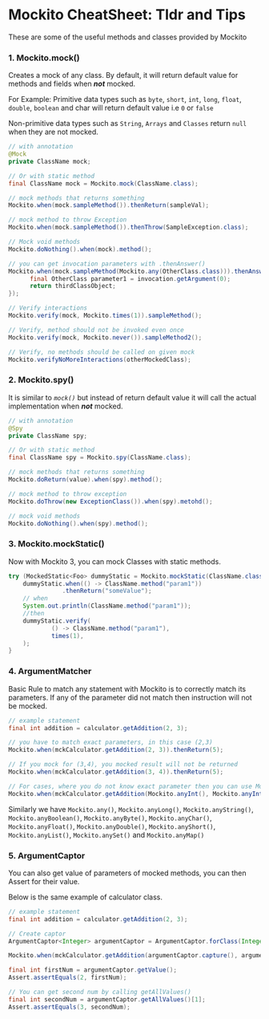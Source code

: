 # Mockito CheatSheet: Tldr and Tips

These are some of the useful methods and classes provided by Mockito

### 1. Mockito.mock()

Creates a mock of any class. By default, it will return default value for methods and fields when ***not*** mocked.

For Example:
Primitive data types such as `byte`, `short`, `int`, `long`, `float`, `double`, `boolean` and char will return default value i.e `0` or `false`

Non-primitive data types such as `String`, `Arrays` and `Classes` return `null` when they are not mocked. 

```java
// with annotation
@Mock
private ClassName mock;

// Or with static method
final ClassName mock = Mockito.mock(ClassName.class);

// mock methods that returns something
Mockito.when(mock.sampleMethod()).thenReturn(sampleVal);

// mock method to throw Exception
Mockito.when(mock.sampleMethod()).thenThrow(SampleException.class);

// Mock void methods
Mockito.doNothing().when(mock).method();

// you can get invocation parameters with .thenAnswer()
Mockito.when(mock.sampleMethod(Mockito.any(OtherClass.class))).thenAnswer((Answer<ThirdClass>) invocation -> {
      final OtherClass parameter1 = invocation.getArgument(0);
      return thirdClassObject; 
});

// Verify interactions
Mockito.verify(mock, Mockito.times(1)).sampleMethod();

// Verify, method should not be invoked even once
Mockito.verify(mock, Mockito.never()).sampleMethod2();

// Verify, no methods should be called on given mock
Mockito.verifyNoMoreInteractions(otherMockedClass);
```

### 2. Mockito.spy()

It is similar to *`mock()`* but instead of return default value it will call the actual implementation when ***not*** mocked.

```java
// with annotation
@Spy
private ClassName spy;

// Or with static method
final ClassName spy = Mockito.spy(ClassName.class);

// mock methods that returns something
Mockito.doReturn(value).when(spy).method();

// mock method to throw exception
Mockito.doThrow(new ExceptionClass()).when(spy).metohd();

// mock void methods
Mockito.doNothing().when(spy).method();
```

### 3. Mockito.mockStatic()

Now with Mockito 3, you can mock Classes with static methods.

```java
try (MockedStatic<Foo> dummyStatic = Mockito.mockStatic(ClassName.class)) {
    dummyStatic.when(() -> ClassName.method("param1"))
               .thenReturn("someValue");
    // when
    System.out.println(ClassName.method("param1"));
    //then
    dummyStatic.verify(
            () -> ClassName.method("param1"),
            times(1), 
    );
}
```

### 4. ArgumentMatcher

Basic Rule to match any statement with Mockito is to correctly match its parameters. If any of the parameter did not match then instruction will not be mocked.

```java
// example statement
final int addition = calculator.getAddition(2, 3);

// you have to match exact parameters, in this case (2,3)
Mockito.when(mckCalculator.getAddition(2, 3)).thenReturn(5);

// If you mock for (3,4), you mocked result will not be returned
Mockito.when(mckCalculator.getAddition(3, 4)).thenReturn(5);

// For cases, where you do not know exact parameter then you can use Mockito.anyInt()
Mockito.when(mckCalculator.getAddition(Mockito.anyInt(), Mockito.anyInt())).thenReturn(5);
```

Similarly we have `Mockito.any()`, `Mockito.anyLong()`, `Mockito.anyString()`, `Mockito.anyBoolean()`, `Mockito.anyByte()`, `Mockito.anyChar()`, `Mockito.anyFloat()`, `Mockito.anyDouble()`, `Mockito.anyShort()`, `Mockito.anyList()`,  `Mockito.anySet()` and `Mockito.anyMap()`

### 5. ArgumentCaptor

You can also get value of parameters of mocked methods, you can then Assert for their value.

Below is the same example of calculator class.

```java
// example statement
final int addition = calculator.getAddition(2, 3);

// Create captor
ArgumentCaptor<Integer> argumentCaptor = ArgumentCaptor.forClass(Integer.class);

Mockito.when(mckCalculator.getAddition(argumentCaptor.capture(), argumentCaptor.capture())).thenReturn(5);

final int firstNum = argumentCaptor.getValue();
Assert.assertEquals(2, firstNum);

// You can get second num by calling getAllValues()
final int secondNum = argumentCaptor.getAllValues()[1];
Assert.assertEquals(3, secondNum);
```